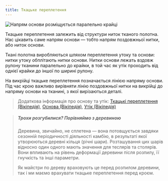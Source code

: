 ```yaml
---
title: Ткацьке переплетення
---
```


![Напрям основи розміщується паралельно крайці](fabric-grain.jpg)

Ткацьке переплетення залежить від структури ниток тканого полотна. Нас цікавить саме напрям основи — тобто напрям поздовжньої нитки, або ниток основи.

Ткані полотна виробляються шляхом переплетення утоку та основи: нитки утоку обплітають нитки основи. Нитки основи лежать вздовж рулону тканини паралельно до крайки, в той час як утік проходить від однієї крайки до іншої по ширині рулону.

На викрійці ткацьке переплетення позначається лінією напряму основи. Під час крою важливо вирівняти лінію поздовжньої нитки на викрійці до напряму основи на тканині, з якої вирізаються деталі.

> Додаткова інформація про основу та утік: [Ткацькі переплетення (Вікіпедія)](https://uk.wikipedia.org/wiki/%D0%A2%D0%BA%D0%B0%D1%86%D1%8C%D0%BA%D1%96_%D0%BF%D0%B5%D1%80%D0%B5%D0%BF%D0%BB%D0%B5%D1%82%D0%B5%D0%BD%D0%BD%D1%8F), [Основа (Вікіпедія)](https://uk.wikipedia.org/wiki/%D0%9E%D1%81%D0%BD%D0%BE%D0%B2%D0%B0_(%D1%82%D0%BA%D0%B0%D1%86%D1%82%D0%B2%D0%BE)), [Утік (Вікіпедія)](https://uk.wikipedia.org/wiki/%D0%A3%D1%82%D1%96%D0%BA_(%D1%82%D0%BA%D0%B0%D1%86%D1%82%D0%B2%D0%BE))

> ##### Трохи розгубилися? Порівняймо з деревиною
> 
> Деревина, звичайно, не сплетена — вона потовщується завдяки сезонній періодичності діяльності камбію, в результаті якої утворюються деревні кільця (річні шари). Розташування цих шарів відносно один одного мають значення для теслярів та столярів. Вони впливають на рівень деформації деревини після розпилу, її гнучкість та інші параметри.
> 
> Як майстри по дереву враховують це перед розпилом деревини, так і ми маємо врахувати ткацьке переплетення перед кроєм.
